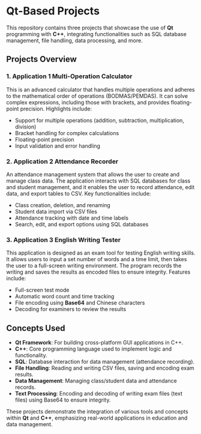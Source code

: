 # Qt-Based Projects

This repository contains three projects that showcase the use of **Qt** programming with **C++**, integrating functionalities such as SQL database management, file handling, data processing, and more.

## Projects Overview

### 1. Application 1 **Multi-Operation Calculator** 
This is an advanced calculator that handles multiple operations and adheres to the mathematical order of operations (BODMAS/PEMDAS). It can solve complex expressions, including those with brackets, and provides floating-point precision. Highlights include:
- Support for multiple operations (addition, subtraction, multiplication, division)
- Bracket handling for complex calculations
- Floating-point precision
- Input validation and error handling

### 2. Application 2 **Attendance Recorder** 
An attendance management system that allows the user to create and manage class data. The application interacts with SQL databases for class and student management, and it enables the user to record attendance, edit data, and export tables to CSV. Key functionalities include:
- Class creation, deletion, and renaming
- Student data import via CSV files
- Attendance tracking with date and time labels
- Search, edit, and export options using SQL databases

### 3. Application 3 **English Writing Tester** 
This application is designed as an exam tool for testing English writing skills. It allows users to input a set number of words and a time limit, then takes the user to a full-screen writing environment. The program records the writing and saves the results as encoded files to ensure integrity. Features include:
- Full-screen test mode
- Automatic word count and time tracking
- File encoding using **Base64** and Chinese characters
- Decoding for examiners to review the results

## Concepts Used
- **Qt Framework**: For building cross-platform GUI applications in C++.
- **C++**: Core programming language used to implement logic and functionality.
- **SQL**: Database interaction for data management (attendance recording).
- **File Handling**: Reading and writing CSV files, saving and encoding exam results.
- **Data Management**: Managing class/student data and attendance records.
- **Text Processing**: Encoding and decoding of writing exam files (text files) using Base64 to ensure integrity.

These projects demonstrate the integration of various tools and concepts within **Qt** and **C++**, emphasizing real-world applications in education and data management.
